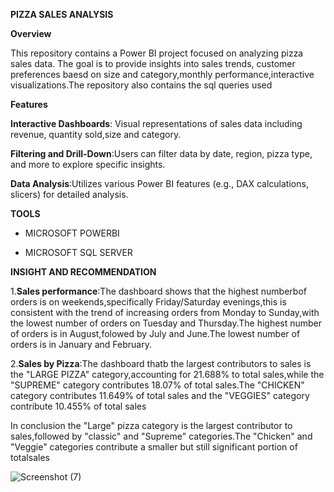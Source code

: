 **PIZZA SALES ANALYSIS**

**Overview**

This repository contains a Power BI project focused on analyzing pizza sales data. The goal is to provide insights into sales trends, customer preferences baesd on size and category,monthly performance,interactive visualizations.The repository also contains the sql queries used 

**Features**

**Interactive Dashboards**: Visual representations of sales data including revenue, quantity sold,size and category.

**Filtering and Drill-Down**:Users can filter data by date, region, pizza type, and more to explore specific insights.

**Data Analysis**:Utilizes various Power BI features (e.g., DAX calculations, slicers) for detailed analysis.

**TOOLS**

* MICROSOFT POWERBI
  
* MICROSOFT SQL SERVER

**INSIGHT AND RECOMMENDATION**

  1.**Sales performance**:The dashboard shows that the highest numberbof orders is on weekends,specifically Friday/Saturday evenings,this is consistent with the trend of increasing orders from Monday to Sunday,with the lowest number of orders on Tuesday and Thursday.The highest number of orders is in August,folowed by July and June.The lowest number of orders is in January and February.
  
  2.**Sales by Pizza**:The dashboard thatb the largest contributors to sales is the "LARGE PIZZA" category,accounting for 21.688% to total sales,while the "SUPREME" category contributes 18.07% of total sales.The "CHICKEN" category contributes 11.649% of total sales  and the "VEGGIES" category contribute 10.455% of total sales

  In conclusion the "Large" pizza category is the largest contributor to sales,followed by "classic" and "Supreme" categories.The "Chicken" and "Veggie" categories contribute a smaller but still significant portion of totalsales 
  




![Screenshot (7)](https://github.com/bjgba/PIZZA-SALES-DASHBOARD/assets/162343390/d72dd77e-96ac-456d-8868-f262cdc5fa3f)

